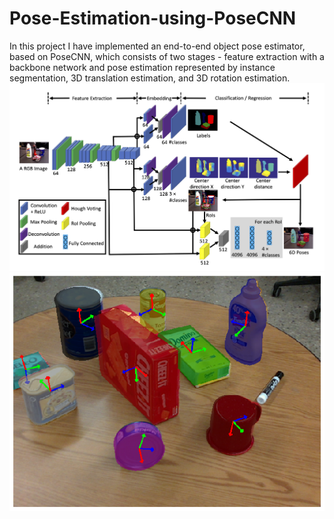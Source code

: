 # Pose-Estimation-using-PoseCNN
In this project I have implemented an end-to-end object pose estimator, based on PoseCNN, which consists of two stages - feature extraction with a backbone network and pose estimation represented by instance segmentation, 3D translation estimation, and 3D rotation estimation.
![Screenshot](posecnn_arch.png)
![Screenshot](segmentation_masks_with_pose_estimates.png)